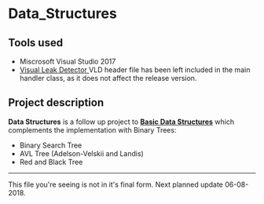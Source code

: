 
# Data_Structures
## Tools used 

* Miscrosoft Visual Studio 2017 
* [Visual Leak Detector ](https://archive.codeplex.com/?p=vld)
VLD header file has been left included in the main handler class, as it does not affect the release version. 

## Project description

**Data Structures** is a follow up project to **[Basic Data Structures](https://github.com/krp97/Basic-Data-Structures)** which complements the implementation with Binary Trees:
* Binary Search Tree
* AVL Tree (Adelson-Velskii and Landis)
* Red and Black Tree

------------------
This file you're seeing is not in it's final form. Next planned update 06-08-2018.

 

